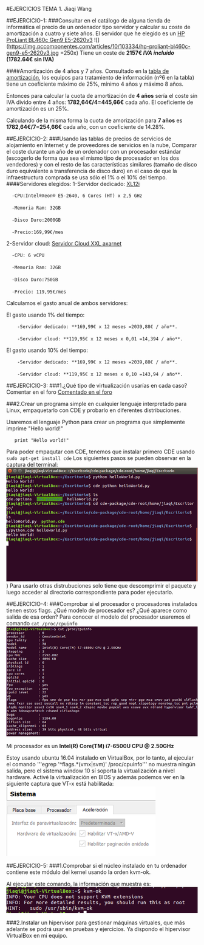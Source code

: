 #EJERCICIOS TEMA 1. Jiaqi Wang

##EJERCICIO-1:
###Consultar en el catálogo de alguna tienda de informática el precio de un ordenador tipo servidor y calcular su coste de amortización a cuatro y siete años.
El servidor que he elegido es un [HP ProLiant BL460c Gen9 E5-2620v3](https://www.pccomponentes.com/hp-proliant-bl460c-gen9-e5-2620v3)
![](https://img.pccomponentes.com/articles/10/103334/hp-proliant-bl460c-gen9-e5-2620v3.jpg =250x)
Tiene un coste de __2157€ *IVA incluido* (1782.64€ sin IVA)__

####Amortización de 4 años y 7 años.
Consultado en la [tabla de amortización](https://ayuda.cuentica.com/anos-y-porcentaje-de-amortizacion-para-sociedades/), los equipos para tratamiento de información (nº6 en la tabla) tiene un coeficiente máximo de 25%, mínimo 4 años y máximo 8 años.

Entonces para calcular la cuota de amortización de **4 años** sería el coste sin IVA divido entre 4 años:
**1782,64€/4=445,66€** cada año. El coeficiente de amortización es un 25%.

Calculando de la misma forma la cuota de amorización para **7 años** es **1782,64€/7=254,66€** cada año, con un coeficiente de 14.28%.

##EJERCICIO-2:
###Usando las tablas de precios de servicios de alojamiento en Internet y de proveedores de servicios en la nube, Comparar el coste durante un año de un ordenador con un procesador estándar (escogerlo de forma que sea el mismo tipo de procesador en los dos vendedores) y con el resto de las características similares (tamaño de disco duro equivalente a transferencia de disco duro) en el caso de que la infraestructura comprada se usa sólo el 1% o el 10% del tiempo.  
####Servidores elegidos:
1-Servidor dedicado: [XL12i](https://www.1and1.es/server-dedicated-tariff#server)

      -CPU:Intel®Xeon® E5-2640, 6 Cores (HT) x 2,5 GHz

      -Memoria Ram: 32GB

      -Disco Duro:2000GB

      -Precio:169,99€/mes

2-Servidor cloud: [Servidor Cloud XXL axarnet](https://www.axarnet.es/servidores-cloud/)

      -CPU: 6 vCPU

      -Memoria Ram: 32GB

      -Disco Duro:750GB

      -Precio: 119,95€/mes

Calculamos el gasto anual de ambos servidores:

  El gasto usando 1% del tiempo:

        -Servidor dedicado: **169,99€ x 12 meses =2039,88€ / año**.

        -Servidor cloud: **119,95€ x 12 meses x 0,01 =14,394 / año**.

  El gasto usando 10% del tiempo:

        -Servidor dedicado: **169,99€ x 12 meses =2039,88€ / año**.

        -Servidor cloud: **119,95€ x 12 meses x 0,10 =143,94 / año**.


##EJERCICIO-3:
###1.¿Qué tipo de virtualización usarías en cada caso? Comentar en el foro
[Comentado en el foro]()

###2.Crear un programa simple en cualquier lenguaje interpretado para Linux, empaquetarlo con CDE y probarlo en diferentes distribuciones.

Usaremos el lenguaje Python para crear un programa que simplemente imprime "Hello world!"
```#!/usr/bin Python
   print "Hello world!"
```
Para poder empaqutar con CDE, tenemos que instalar primero CDE usando `sudo apt-get install cde`
Los siguientes pasos se pueden observar en la captura del terminal:
![captura de pantalla](https://github.com/JiaqiWa/IV-16-17/blob/hit0/CapturasDePantalla/Ejecicio3.2.PNG))
Para usarlo otras distrubuciones solo tiene que descomprimir el paquete y luego acceder al directorio correspondiente para poder ejecutarlo.


##EJERCICIO-4:
###Comprobar si el procesador o procesadores instalados tienen estos flags. ¿Qué modelo de procesador es? ¿Qué aparece como salida de esa orden?
Para conocer el modelo del procesador usaremos el comando `cat /proc/cpuinfo`
![captura pantalla](https://github.com/JiaqiWa/IV-16-17/blob/hit0/CapturasDePantalla/cpuinfo.PNG)

Mi procesador es un **Intel(R) Core(TM) i7-6500U CPU @ 2.50GHz**

Estoy usando ubuntu 16.04 instalado en VirtualBox, por lo tanto, al ejecular el comando '''egrep '^flags.\*(vmx|svm)' /proc/cpuinfo''' no muestra ningún salida, pero el sistema window 10 sí soporta la virtualización a nivel hardware. Activé la virtualización en BIOS y además podemos ver en la siguiente captura que VT-x está habilitada:
![captura](https://github.com/JiaqiWa/IV-16-17/blob/hit0/CapturasDePantalla/vt-x.PNG)


##EJERCICIO-5:
###1.Comprobar si el núcleo instalado en tu ordenador contiene este módulo del kernel usando la orden kvm-ok.

Al ejecutar este comando, la información que muestra es:
![captura](https://github.com/JiaqiWa/IV-16-17/blob/hit0/CapturasDePantalla/kvm-ok.PNG)

###2.Instalar un hipervisor para gestionar máquinas virtuales, que más adelante se podrá usar en pruebas y ejercicios.
Ya dispondo el hipervisor VirtualBox en mi equipo.
